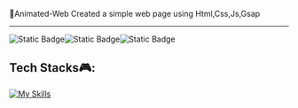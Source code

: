 👋Animated-Web
Created a simple web page using Html,Css,Js,Gsap

<hr>
<!DOCTYPE html>
<html lang="en">
<head>
  <meta charset="UTF-8" />
  
  <meta name="viewport" content="width=device-width,initial-scale=1" />
  <meta name="description" content="" />
  <link rel="icon" href="favicon.png">
</head>
<body>
  <img style={display:flex} alt="Static Badge" src="https://img.shields.io/badge/contributors-blue"><img style={display:flex} alt="Static Badge" src="https://img.shields.io/badge/twitter-blue-10"><img style={display:flex} alt="Static Badge" src="https://img.shields.io/badge/color-blue-nothing">

<h2>Tech Stacks🎮:</h2>

[![My Skills](https://skills.thijs.gg/icons?i=js,html,css,wasm)](https://skills.thijs.gg)
</body>
</html>





